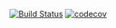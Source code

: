 [![Build Status](https://travis-ci.org/robertoamadeuneto/email-service.svg?branch=master)](https://travis-ci.org/robertoamadeuneto/email-service)
[![codecov](https://codecov.io/gh/robertoamadeuneto/email-service/branch/master/graph/badge.svg)](https://codecov.io/gh/robertoamadeuneto/email-service)